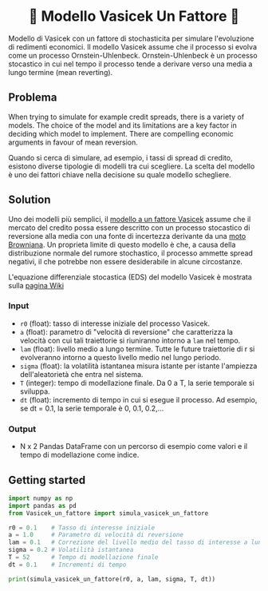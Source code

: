 <h1 align="center" style="border-botom: none">
  <b>
    🐍 Modello Vasicek Un Fattore 🐍     
  </b>
</h1>


Modello di Vasicek con un fattore di stochasticita per simulare l'evoluzione di redimenti economici. Il modello Vasicek assume che il processo si evolva come un processo Ornstein-Uhlenbeck. Ornstein-Uhlenbeck è un processo stocastico in cui nel tempo il processo tende a derivare verso una media a lungo termine (mean reverting).

## Problema
When trying to simulate for example credit spreads, there is a variety of models. The choice of the model and its limitations are a key factor in deciding which model to implement. There are compelling economic arguments in favour of mean reversion.  

Quando si cerca di simulare, ad esempio, i tassi di spread di credito, esistono diverse tipologie di modelli tra cui scegliere. La scelta del modello è uno dei fattori chiave nella decisione su quale modello schegliere.

## Solution
Uno dei modelli più semplici, il [modello a un fattore Vasicek](https://en.wikipedia.org/wiki/Vasicek_model) assume che il mercato del credito possa essere descritto con un processo stocastico di reversione alla media con una fonte di incertezza derivante da una [moto Browniana](https://en.wikipedia.org/wiki/Brownian_motion). Un proprieta limite di questo modello è che, a causa della distribuzione normale del rumore stochastico, il processo ammette spread negativi, il che potrebbe non essere desiderabile in alcune circostanze. 

L'equazione differenziale stocastica (EDS) del modello Vasicek è mostrata sulla [pagina Wiki](https://en.wikipedia.org/wiki/Vasicek_model) 

### Input

  - `r0` (float): tasso di interesse iniziale del processo Vasicek.
  - `a` (float): parametro di "velocità di reversione" che caratterizza la velocità con cui tali traiettorie si riuniranno intorno a `lam` nel tempo.
  - `lam` (float): livello medio a lungo termine. Tutte le future traiettorie di r si evolveranno intorno a questo livello medio nel lungo periodo.
  - `sigma` (float): la volatilità istantanea misura istante per istante l'ampiezza dell'aleatorietà che entra nel sistema.
  - `T` (integer): tempo di modellazione finale. Da 0 a T, la serie temporale si sviluppa.
  - `dt` (float): incremento di tempo in cui si esegue il processo. Ad esempio, se dt = 0.1, la serie temporale è 0, 0.1, 0.2,...

### Output

 - N x 2 Pandas DataFrame con un percorso di esempio come valori e il tempo di modellazione come indice.

## Getting started
```python
import numpy as np
import pandas as pd
from Vasicek_un_fattore import simula_vasicek_un_fattore

r0 = 0.1    # Tasso di interesse iniziale
a = 1.0     # Parametro di velocità di reversione
lam = 0.1   # Correzione del livello medio del tasso di interesse a lungo termine
sigma = 0.2 # Volatilità istantanea
T = 52      # Tempo di modellazione finale
dt = 0.1    # Incrementi di tempo

print(simula_vasicek_un_fattore(r0, a, lam, sigma, T, dt))
```
